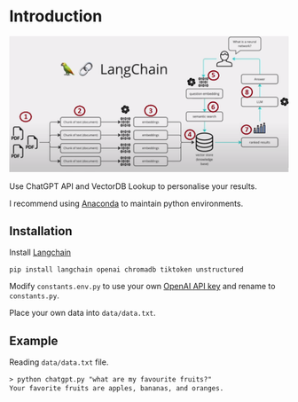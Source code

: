 # Introduction
![Langchain and VectorDB](vectordb-lang-chain.png)

Use ChatGPT API and VectorDB Lookup to personalise your results.

I recommend using [Anaconda](https://www.anaconda.com/download) to maintain python environments.

## Installation
Install [Langchain](https://github.com/hwchase17/langchain)

```
pip install langchain openai chromadb tiktoken unstructured
```
Modify `constants.env.py` to use your own [OpenAI API key](https://platform.openai.com/account/api-keys) and rename to `constants.py`.

Place your own data into `data/data.txt`.

## Example
Reading `data/data.txt` file.
```
> python chatgpt.py "what are my favourite fruits?"
Your favorite fruits are apples, bananas, and oranges.
```
